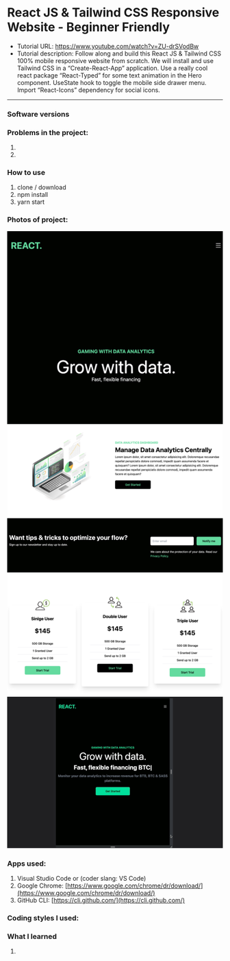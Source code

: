 # React JS & Tailwind CSS Responsive Website - Beginner Friendly
- Tutorial URL: https://www.youtube.com/watch?v=ZU-drSVodBw
- Tutorial description: Follow along and build this React JS & Tailwind CSS 100% mobile responsive website from scratch. We will install and use Tailwind CSS in a “Create-React-App” application. Use a really cool react package “React-Typed” for some text animation in the Hero component. UseState hook to toggle the mobile side drawer menu. Import “React-Icons” dependency for social icons. 

___________

### Software versions

### Problems in the project:
1. 
2.

### How to use
1. clone / download
2. npm install
3. yarn start

### Photos of project:
![](/public/react_responsivesite.png)
![](/public/react_responsivesite_1.png)
![](/public/react_responsivesite_2.png)
![](/public/react_responsivesite_3.gif)


### Apps used:
1. Visual Studio Code or (coder slang: VS Code)	[](https://code.visualstudio.com/)
2. Google Chrome: [https://www.google.com/chrome/dr/download/](https://www.google.com/chrome/dr/download/)
3. GitHub CLI: [https://cli.github.com/](https://cli.github.com/) 

### Coding styles I used:

### What I learned
1. 